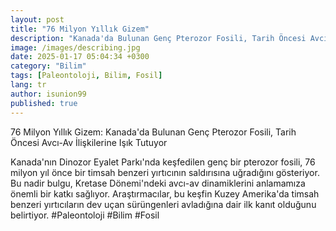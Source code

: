 ```yaml
---
layout: post
title: "76 Milyon Yıllık Gizem"
description: "Kanada'da Bulunan Genç Pterozor Fosili, Tarih Öncesi Avcı-Av İlişkilerine Işık Tutuyor"
image: /images/describing.jpg
date: 2025-01-17 05:04:34 +0300
category: "Bilim"
tags: [Paleontoloji, Bilim, Fosil]
lang: tr
author: isunion99
published: true
---
```


76 Milyon Yıllık Gizem: Kanada'da Bulunan Genç Pterozor Fosili, Tarih Öncesi Avcı-Av İlişkilerine Işık Tutuyor

Kanada'nın Dinozor Eyalet Parkı'nda keşfedilen genç bir pterozor fosili, 76 milyon yıl önce bir timsah benzeri yırtıcının saldırısına uğradığını gösteriyor. Bu nadir bulgu, Kretase Dönemi'ndeki avcı-av dinamiklerini anlamamıza önemli bir katkı sağlıyor. Araştırmacılar, bu keşfin Kuzey Amerika'da timsah benzeri yırtıcıların dev uçan sürüngenleri avladığına dair ilk kanıt olduğunu belirtiyor. #Paleontoloji #Bilim #Fosil